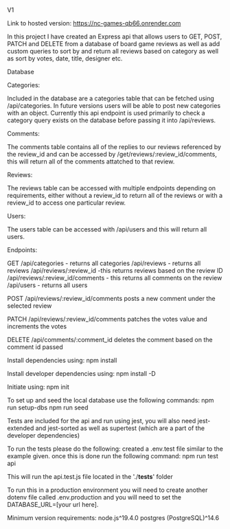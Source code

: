V1

Link to hosted version: https://nc-games-qb66.onrender.com

In this project I have created an Express api that allows users to GET, POST, PATCH and DELETE from a database of board game reviews as well as add custom queries to sort by and return all reviews based on category as well as sort by votes, date, title, designer etc.

Database

Categories:

Included in the database are a categories table that can be fetched using /api/categories. In future versions users will be able to post new categories with an object. Currently this api endpoint is used primarily to check a category query exists on the database before passing it into /api/reviews. 

Comments:

The comments table contains all of the replies to our reviews referenced by the review_id and can be accessed by /get/reviews/:review_id/comments, this will return all of the comments attatched to that review.

Reviews:

The reviews table can be accessed with multiple endpoints depending on requirements, either without a review_id to return all of the reviews or with a review_id to access one particular review. 

Users:

The users table can be accessed with /api/users and this will return all users.

Endpoints: 

GET
/api/categories - returns all categories
/api/reviews - returns all reviews
/api/reviews/:review_id -this returns reviews based on the review ID
/api/reviews/:review_id/comments - this returns all comments on the review
/api/users - returns all users

POST
/api/reviews/:review_id/comments posts a new comment under the selected review

PATCH
/api/reviews/:review_id/comments patches the votes value and increments the votes

DELETE
/api/comments/:comment_id deletes the comment based on the comment id passed

Install dependencies using:
npm install

Install developer dependencies using:
npm install -D

Initiate using:
npm init

To set up and seed the local database use the following commands:
npm run setup-dbs
npm run seed

Tests are included for the api and run using jest, you will also need jest-extended and jest-sorted as well as supertest (which are a part of the developer dependencies)

To run the tests please do the following:
created a .env.test file similar to the example given. 
once this is done run the following command:
npm run test api

This will run the api.test.js file located in the './__tests__' folder

To run this in a production environment you will need to create another dotenv file called .env.production and you will need to set the DATABASE_URL=[your url here]. 

Minimum version requirements: 
node.js^19.4.0
postgres (PostgreSQL)^14.6
